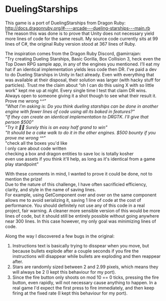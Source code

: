 # DuelingStarships
This game is a port of DuelingStarships from Dragon Ruby:  
http://docs.dragonruby.org/#----arcade---dueling-starships---main.rb  
The reason this was done is to prove that Unity does not necessary yield more lines of code for the same result.
My source code currently sits at 99 lines of C#, the original Ruby version stood at 367 lines of Ruby.  

The inspiration comes from the Dragon Ruby Discord, @amirrajan:  
"Try creating Dueling Starships, Basic Gorilla, Box Collision 3, heck even the Top Down RPG sample app, in any of the engines you mentioned. I’ll eat my hat if an identical implementation yields less code then DR.
I’ve paid a dev to do Dueling Starships in Unity in fact already. Even with everything that was available at their disposal, their solution was larger (with hacky stuff for particles).
Trust me the claim about “oh I can do this using X with so little work” kept me up at night. Every single time I test that claim DR wins.
Always open to someone giving it a shot though to see what their result it.
Prove me wrong ^_^"    
"What I’m asking is: Do you think dueling starships can be done in another engine with fewer lines of code using all its baked in features?"  
"If they can create an identical implementation to DRGTK. I’ll give that person $500"  
"Try it :man_shrugging: Surely this is an easy half grand to win"  
"It should be a cake walk to do it in the other engines. $500 bounty if you prove me wrong ^_^"  
"check all the boxes you'd like  
I only care about code written  
checking a box and dragon entities to save loc is totally kosher  
even use assets if you think it'll help, as long as it's identical from a game play standpoint"

With these comments in mind, I wanted to prove it could be done, not to mention the prize!   
Due to the nature of this challenge, I have often sacrificied efficiency, clarity, and style in the name of saving lines.  
For example, using GetComponent over and over on the same component allows me to avoid serializing it, saving 1 line of code at the cost of performance. 
You should definitely not use any of this code in a real project, fair warning.
A cleaner more sensible version of this would be more lines of code, but it should still be entirely possible without going anywhere near 300 lines. In this case however, my only goal was minimizing lines of code.

Along the way I discovered a few bugs in the original:   
1.  Instructions text is basically trying to disspear when you move, but because bullets explode after a couple seconds if you fire the instructions will disappear while bullets are exploding and then reappear after.
2.  Stars are randomly sized between 2 and 2.99 pixels, which means they will always be 2 (I kept this behaviour for my port).
3.  Since the fire button only shoots on mod 10 == 0 ticks, pressing the fire button, even rapidly, will not necessary cause anything to happen.  In a real game I'd expect the first press to fire immediately, and then keep firing at the fixed rate  (I kept this behaviour for my port).
